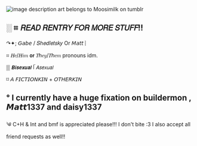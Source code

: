 ![image description](https://files.catbox.moe/dnp1ga.jpg)
art belongs to Moosimilk on tumblr

░ ⌗ 𝘙𝘌𝘈𝘋 𝘙𝘌𝘕𝘛𝘙𝘠 𝘍𝘖𝘙 𝘔𝘖𝘙𝘌 𝘚𝘛𝘜𝘍𝘍!! 
- 
↷✦; 𝘎𝘢𝘣𝘦 / 𝑆ℎ𝑒𝑑𝑙𝑒𝑡𝑠𝑘𝑦 Or 𝘔𝘢𝘵𝘵 ︴

⌗ 𝐻𝑒/𝐻𝑖𝑚 𝗼𝗿 𝑇ℎ𝑒𝑦/𝑇ℎ𝑒𝑚 pronouns idm.

▒  𝘽𝙞𝙨𝙚𝙭𝙪𝙖𝙡 ᥬ 𝘈𝘴𝘦𝘹𝘶𝘢𝘭

⌑ 𝘈 𝘍𝘐𝘊𝘛𝘐𝘖𝘕𝘒𝘐𝘕 + 𝘖𝘛𝘏𝘌𝘙𝘒𝘐𝘕 

°  I currently have a huge fixation on buildermon , 𝙈𝙖𝙩𝙩1337 and daisy1337
 -
༄ C+H & Int and bmf is appreciated please!!! I don't bite :3 I also accept all friend requests as well!! 
